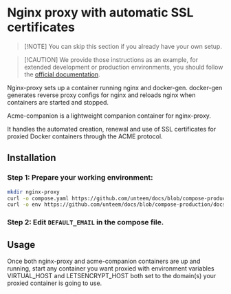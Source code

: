 # Nginx proxy with automatic SSL certificates

> \[!NOTE\]
> You can skip this section if you already have your own setup.

> \[!CAUTION\]
> We provide those instructions as an example, for extended development or production environments, you should follow the [official documentation](https://github.com/nginx-proxy/acme-companion/tree/main/docs).

Nginx-proxy sets up a container running nginx and docker-gen. docker-gen generates reverse proxy configs for nginx and reloads nginx when containers are started and stopped.

Acme-companion is a lightweight companion container for nginx-proxy.

It handles the automated creation, renewal and use of SSL certificates for proxied Docker containers through the ACME protocol.

## Installation

### Step 1: Prepare your working environment:
```bash
mkdir nginx-proxy
curl -o compose.yaml https://github.com/unteem/docs/blob/compose-production/docs/examples/compose/nginx-proxy/compose.yaml
curl -o env https://github.com/unteem/docs/blob/compose-production/docs/examples/compose/nginx-proxy/env
```
### Step 2: Edit `DEFAULT_EMAIL` in the compose file.

## Usage

Once both nginx-proxy and acme-companion containers are up and running, start any container you want proxied with environment variables VIRTUAL_HOST and LETSENCRYPT_HOST both set to the domain(s) your proxied container is going to use.

